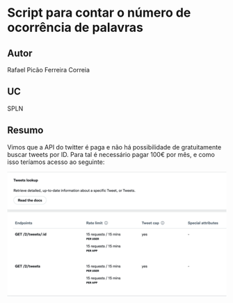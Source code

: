 # Script para contar o número de ocorrência de palavras

## Autor
Rafael Picão Ferreira Correia

## UC
SPLN

## Resumo

Vimos que a API do twitter é paga e não há possibilidade de gratuitamente buscar tweets por ID.
Para tal é necessário pagar 100€ por mês, e como isso teríamos acesso ao seguinte:

![Foto da API](twitterapi.png)
